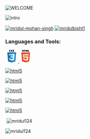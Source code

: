 ![WELCOME](https://gist.githubusercontent.com/Mridul124/8b9391b07d846e6fa390f635b4fe14b2/raw/3db860233ba2d7e9c288dd627c4c8efa7f0aa333/h.svg)


![intro](https://gist.githubusercontent.com/Mridul124/832ef3659c5627b18ce12e8f8978d5f0/raw/fd11b07b1da6318e1792715d7efac4b60c911ece/intro.svg)



<a href="https://www.linkedin.com/in/mridul-mohan-singh-38a06017a/" target="blank"><img align="center" src="https://raw.githubusercontent.com/rahuldkjain/github-profile-readme-generator/master/src/images/icons/Social/linked-in-alt.svg" alt="mridul-mohan-singh" height="30" width="40" /></a>
<a href="https://www.behance.net/mridulbisht1" target="blank"><img align="center" src="https://raw.githubusercontent.com/rahuldkjain/github-profile-readme-generator/master/src/images/icons/Social/behance.svg" alt="mridulbisht1" height="30" width="40" /></a>
</p>

<h3 align="left">Languages and Tools:</h3>
<p align="left"> <a href="https://www.w3schools.com/css/" target="_blank" rel="noreferrer"> <img src="https://raw.githubusercontent.com/devicons/devicon/master/icons/css3/css3-original-wordmark.svg" alt="css3" width="40" height="40"/> </a>
<a href="https://www.w3.org/html/" target="_blank" rel="noreferrer"> <img src="https://raw.githubusercontent.com/devicons/devicon/master/icons/html5/html5-original-wordmark.svg" alt="html5" width="40" height="40"/> </a> </p>
<a href="https://www.w3.org/html/" target="_blank" rel="noreferrer"> <img src="https://cdn.jsdelivr.net/gh/devicons/devicon@latest/icons/figma/figma-original.svg" alt="html5" width="40" height="40"/> </a> </p>
<a href="https://www.w3.org/html/" target="_blank" rel="noreferrer"> <img src="https://cdn.jsdelivr.net/gh/devicons/devicon@latest/icons/photoshop/photoshop-original.svg" alt="html5" width="40" height="40"/> </a> </p>
<a href="https://www.w3.org/html/" target="_blank" rel="noreferrer"> <img src="https://cdn.jsdelivr.net/gh/devicons/devicon@latest/icons/illustrator/illustrator-plain.svg" alt="html5" width="40" height="40"/> </a> </p>
<a href="https://www.w3.org/html/" target="_blank" rel="noreferrer"> <img src="https://cdn.jsdelivr.net/gh/devicons/devicon@latest/icons/aftereffects/aftereffects-original.svg" alt="html5" width="40" height="40"/> </a> </p>
<a href="https://www.w3.org/html/" target="_blank" rel="noreferrer"> <img src="https://cdn.jsdelivr.net/gh/devicons/devicon@latest/icons/premierepro/premierepro-plain.svg" alt="html5" width="40" height="40"/> </a> </p>


<p>&nbsp;<img align="center" src="https://github-readme-stats.vercel.app/api?username=mridul124&show_icons=true&locale=en" alt="mridul124" /></p>

<p><img align="center" src="https://github-readme-streak-stats.herokuapp.com/?user=mridul124&" alt="mridul124" /></p>
